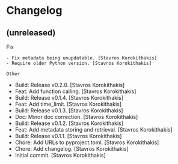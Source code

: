 Changelog
=========


(unreleased)
------------

Fix
~~~
- Fix metadata being unupdatable. [Stavros Korokithakis]
- Require older Python version. [Stavros Korokithakis]

Other
~~~~~
- Build: Release v0.2.0. [Stavros Korokithakis]
- Feat: Add function calling. [Stavros Korokithakis]
- Build: Release v0.1.4. [Stavros Korokithakis]
- Feat: Add time_limit. [Stavros Korokithakis]
- Build: Release v0.1.3. [Stavros Korokithakis]
- Doc: Minor doc correction. [Stavros Korokithakis]
- Build: Release v0.1.2. [Stavros Korokithakis]
- Feat: Add metadata storing and retrieval. [Stavros Korokithakis]
- Build: Release v0.1.1. [Stavros Korokithakis]
- Chore: Add URLs to pyproject.toml. [Stavros Korokithakis]
- Chore: Add changelog. [Stavros Korokithakis]
- Initial commit. [Stavros Korokithakis]


